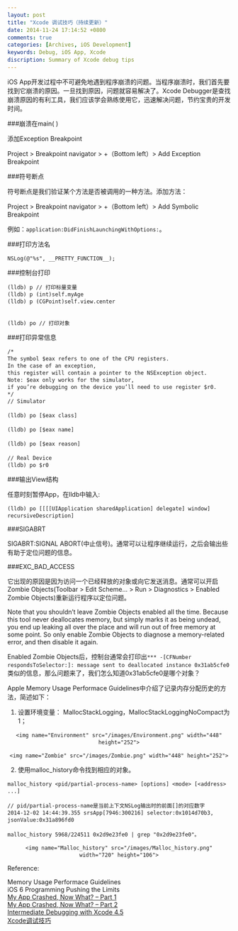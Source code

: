 ```yaml
---
layout: post
title: "Xcode 调试技巧（持续更新）"
date: 2014-11-24 17:14:52 +0800
comments: true
categories: [Archives, iOS Development]
keywords: Debug, iOS App, Xcode
discription: Summary of Xcode debug tips
---
```

iOS App开发过程中不可避免地遇到程序崩溃的问题。当程序崩溃时，我们首先要找到它崩溃的原因。一旦找到原因，问题就容易解决了。Xcode Debugger是查找崩溃原因的有利工具，我们应该学会熟练使用它，迅速解决问题，节约宝贵的开发时间。

###崩溃在main( )

添加Exception Breakpoint

Project > Breakpoint navigator > +（Bottom left）> Add Exception Breakpoint

###符号断点

符号断点是我们验证某个方法是否被调用的一种方法。添加方法：

Project > Breakpoint navigator > +（Bottom left）> Add Symbolic Breakpoint

例如：`application:DidFinishLaunchingWithOptions:`。

###打印方法名

```
NSLog(@"%s", __PRETTY_FUNCTION__);

``` 

###控制台打印

```
(lldb) p // 打印标量变量
(lldb) p (int)self.myAge
(lldb) p (CGPoint)self.view.center


(lldb) po // 打印对象

```
<!-- more -->

###打印异常信息

```
/*
The symbol $eax refers to one of the CPU registers.    
In the case of an exception,   
this register will contain a pointer to the NSException object.   
Note: $eax only works for the simulator,   
if you’re debugging on the device you’ll need to use register $r0.  
*/
// Simulator

(lldb) po [$eax class]

(lldb) po [$eax name]

(lldb) po [$eax reason]

// Real Device
(lldb) po $r0
```

###输出View结构

任意时刻暂停App，在lldb中输入:

```
(lldb) po [[[[UIApplication sharedApplication] delegate] window] recursiveDescription]

```

###SIGABRT

SIGABRT:SIGNAL ABORT(中止信号)。通常可以让程序继续运行，之后会输出些有助于定位问题的信息。

###EXC_BAD_ACCESS

它出现的原因是因为访问一个已经释放的对象或向它发送消息。通常可以开启Zombie Objects(Toolbar > Edit Scheme... > Run > Diagnostics > Enabled Zombie Objects)重新运行程序以定位问题。

Note that you shouldn’t leave Zombie Objects enabled all the time. Because this tool never deallocates memory, but simply marks it as being undead, you end up leaking all over the place and will run out of free memory at some point. So only enable Zombie Objects to diagnose a memory-related error, and then disable it again.

Enabled Zombie Objects后，控制台通常会打印出`*** -[CFNumber respondsToSelector:]: message sent to deallocated instance 0x31ab5cfe0`类似的信息，那么问题来了，我们怎么知道0x31ab5cfe0是哪个对象？

Apple Memory Usage Performace Guidelines中介绍了记录内存分配历史的方法，简述如下：

1. 设置环境变量： MallocStackLogging，MallocStackLoggingNoCompact为1；

<div style="text-align: center" markdown="1">

	<img name="Environment" src="/images/Environment.png" width="448" height="252">

</div>

<div style="text-align: center" markdown="1">

	<img name="Zombie" src="/images/Zombie.png" width="448" height="252">

</div>

2. 使用malloc_history命令找到相应的对象。

```
malloc_history <pid/partial-process-name> [options] <mode> [<address> ...]

// pid/partial-process-name是当前上下文NSLog输出时的前面[]的对应数字
2014-12-02 14:44:39.355 srsApp[7946:300216] selector:0x1014d70b3, jsonValue:0x31a896fd0

malloc_history 5968/224511 0x2d9e23fe0 | grep "0x2d9e23fe0"。
```

<div style="text-align: center" markdown="1">

	<img name="Malloc_history" src="/images/Malloc_history.png" width="720" height="106">

</div>

Reference:

Memory Usage Performace Guidelines   
iOS 6 Programming Pushing the Limits  
[My App Crashed, Now What? – Part 1](http://www.raywenderlich.com/10209/my-app-crashed-now-what-part-1)    
[My App Crashed, Now What? – Part 2](http://www.raywenderlich.com/10505/my-app-crashed-now-what-part-2)  
[Intermediate Debugging with Xcode 4.5](http://www.raywenderlich.com/28289/debugging-ios-apps-in-xcode-4-5)     
[Xcode调试技巧](http://www.iwangke.me/2013/01/15/xcode-debugging-tips/)